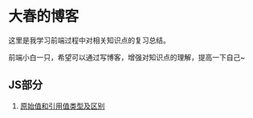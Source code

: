 # 大春的博客
这里是我学习前端过程中对相关知识点的复习总结。

前端小白一只，希望可以通过写博客，增强对知识点的理解，提高一下自己~

## JS部分
1. [原始值和引用值类型及区别](https://github.com/zhengxiaoqiu/Blog/issues/1)
